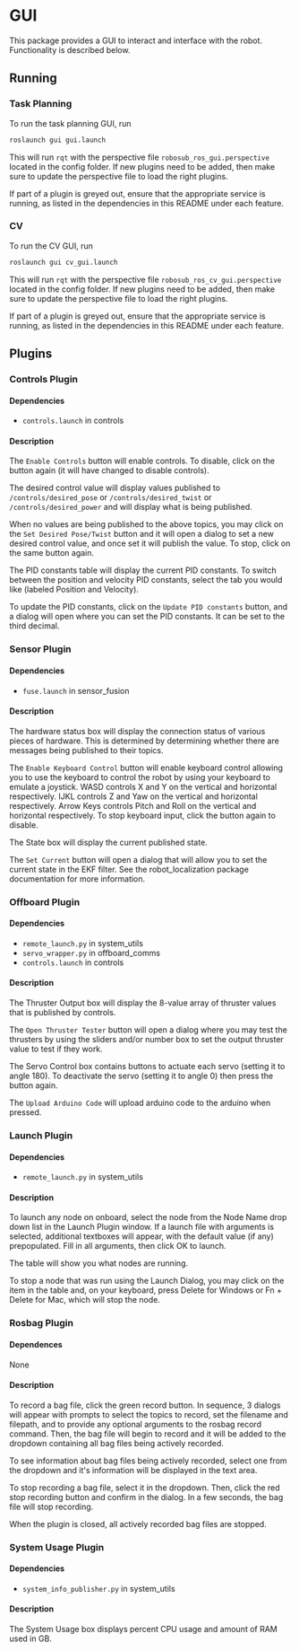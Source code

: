 # GUI

This package provides a GUI to interact and interface with the robot. Functionality is described below.

## Running

### Task Planning
To run the task planning GUI, run
```bash
roslaunch gui gui.launch
```

This will run `rqt` with the perspective file `robosub_ros_gui.perspective` located in the config folder. If new plugins need to be added, then make sure to update the perspective file to load the right plugins.

If part of a plugin is greyed out, ensure that the appropriate service is running, as listed in the dependencies in this README under each feature.

### CV
To run the CV GUI, run
```bash
roslaunch gui cv_gui.launch
```

This will run `rqt` with the perspective file `robosub_ros_cv_gui.perspective` located in the config folder. If new plugins need to be added, then make sure to update the perspective file to load the right plugins.

If part of a plugin is greyed out, ensure that the appropriate service is running, as listed in the dependencies in this README under each feature.

## Plugins

### Controls Plugin

#### Dependencies
- `controls.launch` in controls

#### Description
The `Enable Controls` button will enable controls. To disable, click on the button again (it will have changed to disable controls).

The desired control value will display values published to `/controls/desired_pose` or `/controls/desired_twist` or `/controls/desired_power` and will display what is being published.

When no values are being published to the above topics, you may click on the `Set Desired Pose/Twist` button and it will open a dialog to set a new desired control value, and once set it will publish the value. To stop, click on the same button again.

The PID constants table will display the current PID constants. To switch between the position and velocity PID constants, select the tab you would like (labeled Position and Velocity). 

To update the PID constants, click on the `Update PID constants` button, and a dialog will open where you can set the PID constants. It can be set to the third decimal.

### Sensor Plugin

#### Dependencies
- `fuse.launch` in sensor_fusion

#### Description
The hardware status box will display the connection status of various pieces of hardware. This is determined by determining whether there are messages being published to their topics.

The `Enable Keyboard Control` button will enable keyboard control allowing you to use the keyboard to control the robot by using your keyboard to emulate a joystick. WASD controls X and Y on the vertical and horizontal respectively. IJKL controls Z and Yaw on the vertical and horizontal respectively. Arrow Keys controls Pitch and Roll on the vertical and horizontal respectively. To stop keyboard input, click the button again to disable.

The State box will display the current published state.

The `Set Current` button will open a dialog that will allow you to set the current state in the EKF filter. See the robot_localization package documentation for more information.

### Offboard Plugin

#### Dependencies
- `remote_launch.py` in system_utils
- `servo_wrapper.py` in offboard_comms
- `controls.launch` in controls

#### Description
The Thruster Output box will display the 8-value array of thruster values that is published by controls.

The `Open Thruster Tester` button will open a dialog where you may test the thrusters by using the sliders and/or number box to set the output thruster value to test if they work.

The Servo Control box contains buttons to actuate each servo (setting it to angle 180). To deactivate the servo (setting it to angle 0) then press the button again.

The `Upload Arduino Code` will upload arduino code to the arduino when pressed.

### Launch Plugin

#### Dependencies
- `remote_launch.py` in system_utils

#### Description

To launch any node on onboard, select the node from the Node Name drop down list in the Launch Plugin window. If a launch file with arguments is selected, additional textboxes will appear, with the default value (if any) prepopulated. Fill in all arguments, then click OK to launch.

The table will show you what nodes are running.

To stop a node that was run using the Launch Dialog, you may click on the item in the table and, on your keyboard, press Delete for Windows or Fn + Delete for Mac, which will stop the node.

### Rosbag Plugin

#### Dependences
None

#### Description

To record a bag file, click the green record button. In sequence, 3 dialogs will appear with prompts to select the topics to record, set the filename and filepath, and to provide any optional arguments to the rosbag record command. Then, the bag file will begin to record and it will be added to the dropdown containing all bag files being actively recorded.

To see information about bag files being actively recorded, select one from the dropdown and it's information will be displayed in the text area.

To stop recording a bag file, select it in the dropdown. Then, click the red stop recording button and confirm in the dialog. In a few seconds, the bag file will stop recording.

When the plugin is closed, all actively recorded bag files are stopped.

### System Usage Plugin

#### Dependencies
- `system_info_publisher.py` in system_utils

#### Description

The System Usage box displays percent CPU usage and amount of RAM used in GB.
